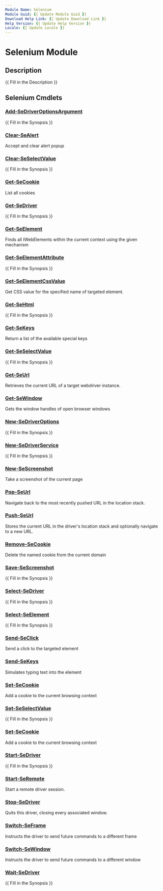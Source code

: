 ```yaml
---
Module Name: Selenium
Module Guid: {{ Update Module Guid }}
Download Help Link: {{ Update Download Link }}
Help Version: {{ Update Help Version }}
Locale: {{ Update Locale }}
---
```


# Selenium Module
## Description
{{ Fill in the Description }}

## Selenium Cmdlets
### [Add-SeDriverOptionsArgument](Add-SeDriverOptionsArgument.md)
{{ Fill in the Synopsis }}

### [Clear-SeAlert](Clear-SeAlert.md)
Accept and clear alert popup

### [Clear-SeSelectValue](Clear-SeSelectValue.md)
{{ Fill in the Synopsis }}

### [Get-SeCookie](Get-SeCookie.md)
List all cookies

### [Get-SeDriver](Get-SeDriver.md)
{{ Fill in the Synopsis }}

### [Get-SeElement](Get-SeElement.md)
	
Finds all IWebElements within the current context using the given mechanism

### [Get-SeElementAttribute](Get-SeElementAttribute.md)
{{ Fill in the Synopsis }}

### [Get-SeElementCssValue](Get-SeElementCssValue.md)
Get CSS value for the specified name of targeted element.

### [Get-SeHtml](Get-SeHtml.md)
{{ Fill in the Synopsis }}

### [Get-SeKeys](Get-SeKeys.md)
Return a list of the available special keys

### [Get-SeSelectValue](Get-SeSelectValue.md)
{{ Fill in the Synopsis }}

### [Get-SeUrl](Get-SeUrl.md)
Retrieves the current URL of a target webdriver instance.

### [Get-SeWindow](Get-SeWindow.md)
Gets the window handles of open browser windows

### [New-SeDriverOptions](New-SeDriverOptions.md)
{{ Fill in the Synopsis }}

### [New-SeDriverService](New-SeDriverService.md)
{{ Fill in the Synopsis }}

### [New-SeScreenshot](New-SeScreenshot.md)
Take a screenshot of the current page

### [Pop-SeUrl](Pop-SeUrl.md)
Navigate back to the most recently pushed URL in the location stack.

### [Push-SeUrl](Push-SeUrl.md)
Stores the current URL in the driver's location stack and optionally
navigate to a new URL.

### [Remove-SeCookie](Remove-SeCookie.md)
Delete the named cookie from the current domain

### [Save-SeScreenshot](Save-SeScreenshot.md)
{{ Fill in the Synopsis }}

### [Select-SeDriver](Select-SeDriver.md)
{{ Fill in the Synopsis }}

### [Select-SeElement](Select-SeElement.md)
{{ Fill in the Synopsis }}

### [Send-SeClick](Send-SeClick.md)
Send a click to the targeted element

### [Send-SeKeys](Send-SeKeys.md)
Simulates typing text into the element

### [Set-SeCookie](Set-SeCookie.md)
Add a cookie to the current browsing context

### [Set-SeSelectValue](Set-SeSelectValue.md)
{{ Fill in the Synopsis }}

### [Set-SeCookie](Set-SeCookie.md)
Add a cookie to the current browsing context

### [Start-SeDriver](Start-SeDriver.md)
{{ Fill in the Synopsis }}

### [Start-SeRemote](Start-SeRemote.md)
Start a remote driver session.

### [Stop-SeDriver](Stop-SeDriver.md)
Quits this driver, closing every associated window.

### [Switch-SeFrame](Switch-SeFrame.md)
Instructs the driver to send future commands to a different frame

### [Switch-SeWindow](Switch-SeWindow.md)
Instructs the driver to send future commands to a different window

### [Wait-SeDriver](Wait-SeDriver.md)
{{ Fill in the Synopsis }}

